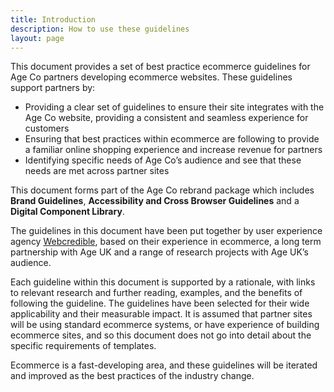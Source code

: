 ```yaml
---
title: Introduction
description: How to use these guidelines
layout: page
---
```


This document provides a set of best practice ecommerce guidelines for Age Co partners developing ecommerce websites. These guidelines support partners by:

- Providing a clear set of guidelines to ensure their site integrates with the Age Co website, providing a consistent and seamless experience for customers
- Ensuring that best practices within ecommerce are following to provide a familiar online shopping experience and increase revenue for partners
- Identifying specific needs of Age Co’s audience and see that these needs are met across partner sites

This document forms part of the Age Co rebrand package which includes **Brand Guidelines**, **Accessibility and Cross Browser Guidelines** and a **Digital Component Library**.

The guidelines in this document have been put together by user experience agency [Webcredible](https://www.webcredible.com), based on their experience in ecommerce, a long term partnership with Age UK and a range of research projects with Age UK’s audience.

Each guideline within this document is supported by a rationale, with links to relevant research and further reading, examples, and the benefits of following the guideline. The guidelines have been selected for their wide applicability and their measurable impact. It is assumed that partner sites will be using standard ecommerce systems, or have experience of building ecommerce sites, and so this document does not go into detail about the specific requirements of templates.

Ecommerce is a fast-developing area, and these guidelines will be iterated and improved as the best practices of the industry change.
